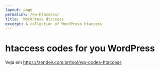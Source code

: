 ```yaml
---
layout: page
permalink: /wp-htaccess/
title:  WordPress Htaccess
excerpt: A collection of WordPress htaccess
---
```


# htaccess codes for you WordPress

Veja em <a href="https://zendev.com.br/tool/wp-codes-htaccess">https://zendev.com.br/tool/wp-codes-htaccess</a>
